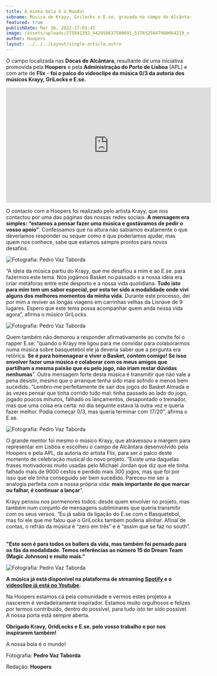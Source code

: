 ```yaml
---
title: A minha bola é o Mundo!
subname: Música de Krayy, Grilocks e E.se. gravada no campo de Alcântara
featured: true
publishDate: Mar 16, 2022-17:03:41
image: /assets/uploads/275841392_442858637580691_5376525647980064219_n.jpeg
author: Hoopers
layout: ../../../Layout/single-article.astro
---
```

O campo localizada nas **Docas de Alcântara**, resultante de uma iniciativa promovida pela **Hoopers** e pela **Administração do Porto de Lisboa** (APL) e com arte de **Flix** - **foi o palco do videoclipe da música 0/3 da autoria dos músicos Krayy, GriLocks e E.se.**

<iframe width="560" height="315" src="https://www.youtube.com/embed/iBelnWfe6IQ" title="YouTube video player" frameborder="0" allow="accelerometer; autoplay; clipboard-write; encrypted-media; gyroscope; picture-in-picture" allowfullscreen></iframe>

O contacto com a Hoopers foi realizado pelo artista Krayy, que nos contactou por uma das páginas das nossas redes sociais. **A mensagem era simples: “estamos a pensar fazer uma música e gostávamos de pedir o vosso apoio”**. Confessamos que na altura não sabíamos exatamente o que deveríamos responder ou sequer como é que poderíamos ajudar, mas quem nos conhece, sabe que estamos sempre prontos para novos desafios.

![Fotografia: **Pedro Vaz Taborda**](/assets/uploads/dsc01443.jpeg "Fotografia: **Pedro Vaz Taborda**")

“A ideia da música partiu do Krayy, que me desafiou a mim e ao E.se. para fazermos este tema. Nós jogámos Basket no passado e a nossa ideia era criar metáforas entre este desporto e a nossa vida quotidiana. **Tudo isto para mim tem um sabor especial, por esta ter sido a modalidade onde vivi alguns dos melhores momentos da minha vida.** Durante este processo, dei por mim a reviver as longas viagens em carrinhas velhas da Lisnave de 9 lugares. Espero que este tema possa acompanhar quem anda nessa vida agora”, afirma o músico GriLocks.

![Fotografia: **Pedro Vaz Taborda**](/assets/uploads/whatsapp-image-2022-03-05-at-22.29.45.jpeg "Fotografia: **Pedro Vaz Taborda**")

Quem também não demorou a responder afirmativamente ao convite foi o rapper E.se: “quando o Krayy me ligou para me convidar para colaborarmos numa música sobre basquetebol ele já deveria saber que a pergunta era retórica. **Se é para homenagear e viver o Basket, contem comigo! Se isso envolver fazer uma música e colaborar com os meus amigos que partilham a mesma paixão que eu pelo jogo, não iriam restar dúvidas nenhumas**”. Outra mensagem forte desta música é transmitir que não vale a pena desistir, mesmo que o arranque tenha sido mais sofrido e menos bem sucedido. “Lembro-me perfeitamente de sair dos jogos do Basket Almada e às vezes pensar que tinha corrido tudo mal: tinha passado ao lado do jogo, jogado poucos minutos, falhado os lançamentos, desapontado o treinador, mas que uma coisa era certa: no dia seguinte estava lá outra vez e queria fazer melhor. Podia começar 0/3, mas queria terminar com 17/20”, afirma o E.se.

![Fotografia: **Pedro Vaz Taborda**](/assets/uploads/whatsapp-image-2022-03-05-at-22.29.45-3-.jpeg "Fotografia: **Pedro Vaz Taborda**")

O grande mentor foi mesmo o músico Krayy, que atravessou a margem para representar em Lisboa e escolheu o campo de Alcântara desenvolvido pela Hoopers e pela APL, da autoria do artista Flix, para ser o palco deste momento de celebração musical do novo projeto. “Existe uma daquelas frases motivadoras muito usadas pelo Michael Jordan que diz que ele tinha falhado mais de 9000 cestos e perdido mais 300 jogos, mas que foi por isso que ele tinha conseguido ser bem sucedido. Pareceu-me ser a analogia perfeita com a nossa própria vida: **mais importante do que marcar ou falhar, é continuar a lançar**”.



Krayy pensou nos pormenores todos: desde quem envolver no projeto, mas também num conjunto de mensagens subliminares que queria transmitir com os seus versos. “Eu já sabia da ligação do E.se com o Basquetebol, mas foi ele que me falou que o GriLocks também poderia alinhar. Afinal de contas, o refrão da música é “zero em três” e é “assim que se faz no south”.

\
**"Este som é para todos os ballers da vida, mas também foi pensado para os fãs da modalidade. Temos referências ao número 15 do Dream Team (Magic Johnson) e muito mais.”**



![Fotografia: **Pedro Vaz Taborda**](/assets/uploads/whatsapp-image-2022-03-05-at-22.29.45-2-.jpeg "Fotografia: **Pedro Vaz Taborda**")

**A música já está disponível na plataforma de streaming <u>Spotify</u> e o <u>[videoclipe já está no Youtube](https://www.youtube.com/watch?v=iBelnWfe6IQ)</u>.**



Na Hoopers estamos cá pela comunidade e vermos estes projetos a nascerem é verdadeiramente inspirador. Estamos muito orgulhosos e felizes por termos contribuído, dentro do possível, para tudo isto ter sido possível. A nossa porta está sempre aberta.  



**Obrigado Kravy, GridLocks e E.se. pelo vosso trabalho e por nos inspirarem também!**



A nossa bola é o mundo!

Fotografia: **Pedro Vaz Taborda**

Redação: **Hoopers**